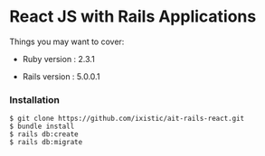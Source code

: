 # React JS with Rails Applications

Things you may want to cover:

* Ruby version : 2.3.1

* Rails version : 5.0.0.1

### Installation

```console
$ git clone https://github.com/ixistic/ait-rails-react.git
$ bundle install
$ rails db:create
$ rails db:migrate
```